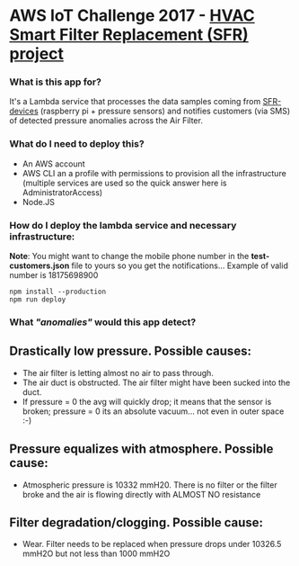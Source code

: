 # AWS IoT Challenge 2017 - [HVAC Smart Filter Replacement (SFR) project](http://aws-iot-challenge-2017.marcos.io)

### What is this app for?

It's a Lambda service that processes the data samples coming from [SFR-devices](https://github.com/mllanes/SFR-device) (raspberry pi +  pressure sensors) and notifies customers (via SMS) of detected pressure anomalies across the Air Filter.

### What do I need to deploy this?

* An AWS account
* AWS CLI an a profile with permissions to provision all the infrastructure (multiple services are used so the quick answer here is AdministratorAccess)
* Node.JS

### How do I deploy the lambda service and necessary infrastructure:

**Note**: You might want to change the mobile phone number in the **test-customers.json** file to yours so you get the notifications... Example of valid number is 18175698900

    npm install --production
    npm run deploy


### What *"anomalies"* would this app detect?

Drastically low pressure. Possible causes:
---
* The air filter is letting almost no air to pass through.
* The air duct is obstructed. The air filter might have been sucked into the duct.
* If pressure = 0 the avg will quickly drop;  it means that the sensor is broken; pressure = 0 its an absolute vacuum... not even in outer space :-)

Pressure equalizes with atmosphere. Possible cause:
---
* Atmospheric pressure is 10332 mmH20. There is no filter or the filter broke and the air is flowing directly with ALMOST NO resistance

Filter degradation/clogging. Possible cause:
---
* Wear. Filter needs to be replaced when pressure drops under 10326.5 mmH2O but not less than 1000 mmH2O
